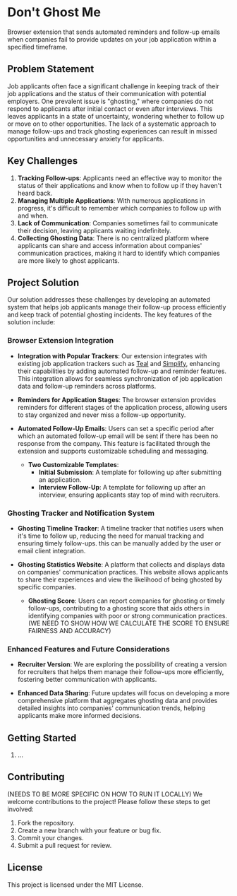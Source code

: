 # Don't Ghost Me

Browser extension that sends automated reminders and follow-up emails when companies fail to provide updates on your job application within a specified timeframe.

## Problem Statement

Job applicants often face a significant challenge in keeping track of their job applications and the status of their communication with potential employers. One prevalent issue is "ghosting," where companies do not respond to applicants after initial contact or even after interviews. This leaves applicants in a state of uncertainty, wondering whether to follow up or move on to other opportunities. The lack of a systematic approach to manage follow-ups and track ghosting experiences can result in missed opportunities and unnecessary anxiety for applicants.

## Key Challenges

1. **Tracking Follow-ups**: Applicants need an effective way to monitor the status of their applications and know when to follow up if they haven't heard back.
2. **Managing Multiple Applications**: With numerous applications in progress, it's difficult to remember which companies to follow up with and when.
3. **Lack of Communication**: Companies sometimes fail to communicate their decision, leaving applicants waiting indefinitely.
4. **Collecting Ghosting Data**: There is no centralized platform where applicants can share and access information about companies' communication practices, making it hard to identify which companies are more likely to ghost applicants.

## Project Solution

Our solution addresses these challenges by developing an automated system that helps job applicants manage their follow-up process efficiently and keep track of potential ghosting incidents. The key features of the solution include:

### Browser Extension Integration

- **Integration with Popular Trackers**: Our extension integrates with existing job application trackers such as [Teal](https://tealhq.com) and [Simplify](https://simplify.jobs), enhancing their capabilities by adding automated follow-up and reminder features. This integration allows for seamless synchronization of job application data and follow-up reminders across platforms.
  
- **Reminders for Application Stages**: The browser extension provides reminders for different stages of the application process, allowing users to stay organized and never miss a follow-up opportunity.
  
- **Automated Follow-Up Emails**: Users can set a specific period after which an automated follow-up email will be sent if there has been no response from the company. This feature is facilitated through the extension and supports customizable scheduling and messaging.
  - **Two Customizable Templates**:
    - **Initial Submission**: A template for following up after submitting an application.
    - **Interview Follow-Up**: A template for following up after an interview, ensuring applicants stay top of mind with recruiters.

### Ghosting Tracker and Notification System

- **Ghosting Timeline Tracker**: A timeline tracker that notifies users when it's time to follow up, reducing the need for manual tracking and ensuring timely follow-ups. this can be manually added by the user or email client integration.

- **Ghosting Statistics Website**: A platform that collects and displays data on companies' communication practices. This website allows applicants to share their experiences and view the likelihood of being ghosted by specific companies.
  - **Ghosting Score**: Users can report companies for ghosting or timely follow-ups, contributing to a ghosting score that aids others in identifying companies with poor or strong communication practices. (WE NEED TO SHOW HOW WE CALCULATE THE SCORE TO ENSURE FAIRNESS AND ACCURACY)
    
### Enhanced Features and Future Considerations

- **Recruiter Version**: We are exploring the possibility of creating a version for recruiters that helps them manage their follow-ups more efficiently, fostering better communication with applicants.
  
- **Enhanced Data Sharing**: Future updates will focus on developing a more comprehensive platform that aggregates ghosting data and provides detailed insights into companies' communication trends, helping applicants make more informed decisions.

## Getting Started

1. ...

## Contributing

(NEEDS TO BE MORE SPECIFIC ON HOW TO RUN IT LOCALLY) We welcome contributions to the project! Please follow these steps to get involved:

1. Fork the repository.
2. Create a new branch with your feature or bug fix.
3. Commit your changes.
4. Submit a pull request for review.



## License

This project is licensed under the MIT License.
